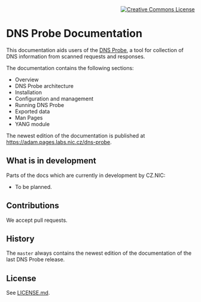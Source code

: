 
<a rel="license" href="http://creativecommons.org/licenses/by-sa/4.0/" style="display:block; text-align:right">
<img alt="Creative Commons License" style="border-width:0" src="https://i.creativecommons.org/l/by-sa/4.0/88x31.png" />
</a>

# DNS Probe Documentation

This documentation aids users of the [DNS Probe](https://gitlab.labs.nic.cz/adam/dns-probe), a tool for collection of DNS information from
scanned requests and responses.

The documentation contains the following sections:

* Overview
* DNS Probe architecture
* Installation
* Configuration and management
* Running DNS Probe
* Exported data
* Man Pages
* YANG module

The newest edition of the documentation is published at https://adam.pages.labs.nic.cz/dns-probe.

## What is in development

Parts of the docs which are currently in development by CZ.NIC:

* To be planned.

## Contributions

We accept pull requests.


## History

The `master` always contains the newest edition of the documentation of the last DNS Probe release.

## License

See [LICENSE.md](LICENSE.md).
